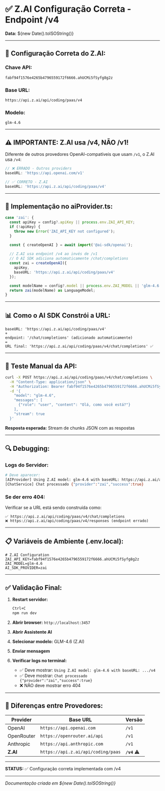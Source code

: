 # ✅ Z.AI Configuração Correta - Endpoint /v4

**Data:** ${new Date().toISOString()}

---

## 🎯 Configuração Correta do Z.AI:

### Chave API:
```
fabf94f1576e4265b4796559172f6666.ahUCMi5fSyfg8g2z
```

### Base URL:
```
https://api.z.ai/api/coding/paas/v4
```

### Modelo:
```
glm-4.6
```

---

## ⚠️ IMPORTANTE: Z.AI usa /v4, NÃO /v1!

Diferente de outros provedores OpenAI-compatíveis que usam `/v1`, o Z.AI usa `/v4`:

```typescript
// ❌ ERRADO - Outros providers
baseURL: 'https://api.openai.com/v1'

// ✅ CORRETO - Z.AI
baseURL: 'https://api.z.ai/api/coding/paas/v4'
```

---

## 🔧 Implementação no aiProvider.ts:

```typescript
case 'zai': {
  const apiKey = config?.apiKey || process.env.ZAI_API_KEY;
  if (!apiKey) {
    throw new Error('ZAI_API_KEY not configured');
  }

  const { createOpenAI } = await import('@ai-sdk/openai');
  
  // Z.AI usa endpoint /v4 ao invés de /v1
  // O AI SDK adiciona automaticamente /chat/completions
  const zai = createOpenAI({
    apiKey,
    baseURL: 'https://api.z.ai/api/coding/paas/v4'
  });

  const modelName = config?.model || process.env.ZAI_MODEL || 'glm-4.6';
  return zai(modelName) as LanguageModel;
}
```

---

## 📊 Como o AI SDK Constrói a URL:

```
baseURL: 'https://api.z.ai/api/coding/paas/v4'
+
endpoint: '/chat/completions' (adicionado automaticamente)
=
URL final: 'https://api.z.ai/api/coding/paas/v4/chat/completions' ✅
```

---

## 🧪 Teste Manual da API:

```bash
curl -X POST https://api.z.ai/api/coding/paas/v4/chat/completions \
  -H "Content-Type: application/json" \
  -H "Authorization: Bearer fabf94f1576e4265b4796559172f6666.ahUCMi5fSyfg8g2z" \
  -d '{
    "model": "glm-4.6",
    "messages": [
      {"role": "user", "content": "Olá, como você está?"}
    ],
    "stream": true
  }'
```

**Resposta esperada:** Stream de chunks JSON com as respostas

---

## 🔍 Debugging:

### Logs do Servidor:

```bash
# Deve aparecer:
[AIProvider] Using Z.AI model: glm-4.6 with baseURL: https://api.z.ai/api/coding/paas/v4
[ChatService] Chat processado {"provider":"zai","success":true}
```

### Se der erro 404:

Verificar se a URL está sendo construída como:
```
✅ https://api.z.ai/api/coding/paas/v4/chat/completions
❌ https://api.z.ai/api/coding/paas/v4/responses (endpoint errado)
```

---

## 📋 Variáveis de Ambiente (.env.local):

```env
# Z.AI Configuration
ZAI_API_KEY=fabf94f1576e4265b4796559172f6666.ahUCMi5fSyfg8g2z
ZAI_MODEL=glm-4.6
AI_SDK_PROVIDER=zai
```

---

## ✅ Validação Final:

1. **Restart servidor:**
   ```bash
   Ctrl+C
   npm run dev
   ```

2. **Abrir browser:** `http://localhost:3457`

3. **Abrir Assistente AI**

4. **Selecionar modelo:** GLM-4.6 (Z.AI)

5. **Enviar mensagem**

6. **Verificar logs no terminal:**
   - ✅ Deve mostrar: `Using Z.AI model: glm-4.6 with baseURL: .../v4`
   - ✅ Deve mostrar: `Chat processado {"provider":"zai","success":true}`
   - ❌ NÃO deve mostrar erro 404

---

## 🎯 Diferenças entre Provedores:

| Provider | Base URL | Versão |
|----------|----------|--------|
| OpenAI | `https://api.openai.com` | `/v1` |
| OpenRouter | `https://openrouter.ai/api` | `/v1` |
| Anthropic | `https://api.anthropic.com` | `/v1` |
| **Z.AI** | `https://api.z.ai/api/coding/paas` | **`/v4`** ⚠️ |

---

**STATUS:** ✅ Configuração correta implementada com /v4

---

*Documentação criada em ${new Date().toISOString()}*
